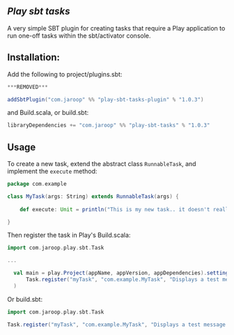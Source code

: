 *Play sbt tasks*
------------------------------------------------
A very simple SBT plugin for creating tasks that require a Play application to run one-off tasks within the sbt/activator console.

Installation:
-------------
Add the following to project/plugins.sbt:

``` scala
***REMOVED***

addSbtPlugin("com.jaroop" %% "play-sbt-tasks-plugin" % "1.0.3")
```

and Build.scala, or build.sbt:

``` scala
libraryDependencies += "com.jaroop" %% "play-sbt-tasks" % "1.0.3"
```

Usage
-----

To create a new task, extend the abstract class `RunnableTask`, and implement the `execute` method:

``` scala
package com.example

class MyTask(args: String) extends RunnableTask(args) {
	
	def execute: Unit = println("This is my new task.. it doesn't really do anything.")

}
```

Then register the task in Play's Build.scala:

``` scala
import com.jaroop.play.sbt.Task

...

  val main = play.Project(appName, appVersion, appDependencies).settings(
      Task.register("myTask", "com.example.MyTask", "Displays a test message.")
  )
```

Or build.sbt:

``` scala
import com.jaroop.play.sbt.Task

Task.register("myTask", "com.example.MyTask", "Displays a test message.")
```